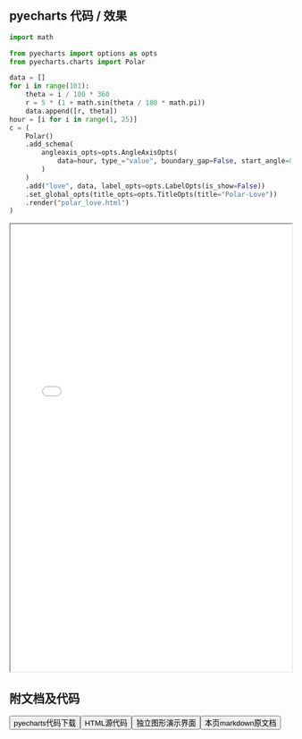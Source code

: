 
## pyecharts 代码 / 效果

```python
import math

from pyecharts import options as opts
from pyecharts.charts import Polar

data = []
for i in range(101):
    theta = i / 100 * 360
    r = 5 * (1 + math.sin(theta / 180 * math.pi))
    data.append([r, theta])
hour = [i for i in range(1, 25)]
c = (
    Polar()
    .add_schema(
        angleaxis_opts=opts.AngleAxisOpts(
            data=hour, type_="value", boundary_gap=False, start_angle=0
        )
    )
    .add("love", data, label_opts=opts.LabelOpts(is_show=False))
    .set_global_opts(title_opts=opts.TitleOpts(title="Polar-Love"))
    .render("polar_love.html")
)

```

<iframe width="100%" height="800px" src="/pyecharts/Polar/polar_love.html"></iframe>

## 附文档及代码

<a href="https://cdn.jsdelivr.net/gh/wfy-belief/python/docs/pyecharts/Polar/polar_love.py"><button class="mybutton">pyecharts代码下载</button></a><a href="https://cdn.jsdelivr.net/gh/wfy-belief/python/docs/pyecharts/Polar/polar_love.html"><button class="mybutton">HTML源代码</button></a><a href="https://python.wfyblog.cn/pyecharts/Polar/polar_love.html"><button class="mybutton">独立图形演示界面</button></a><a href="https://cdn.jsdelivr.net/gh/wfy-belief/python/docs/pyecharts/Polar/polar_love.md"><button class="mybutton">本页markdown原文档</button></a>